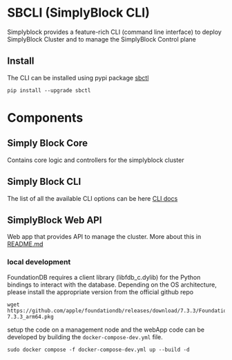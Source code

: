 
# SBCLI (SimplyBlock CLI)

Simplyblock provides a feature-rich CLI (command line interface) to deploy SimplyBlock Cluster and to manage the SimplyBlock Control plane

## Install

The CLI can be installed using pypi package [sbctl](https://pypi.org/project/sbctl/)

```
pip install --upgrade sbctl
```

# Components

## Simply Block Core
Contains core logic and controllers for the simplyblock cluster

## Simply Block CLI
The list of all the available CLI options can be here [CLI docs](./simplyblock_cli/README.md)

## SimplyBlock Web API

Web app that provides API to manage the cluster. More about this in [README.md](./simplyblock_web/README.md)


### local development

FoundationDB requires a client library (libfdb_c.dylib) for the Python bindings to interact with the database.
Depending on the OS architecture, please install the appropriate version from the official github repo

```
wget https://github.com/apple/foundationdb/releases/download/7.3.3/FoundationDB-7.3.3_arm64.pkg
```
setup the code on a management node and the webApp code can be developed by building the `docker-compose-dev.yml` file.

```
sudo docker compose -f docker-compose-dev.yml up --build -d
```
